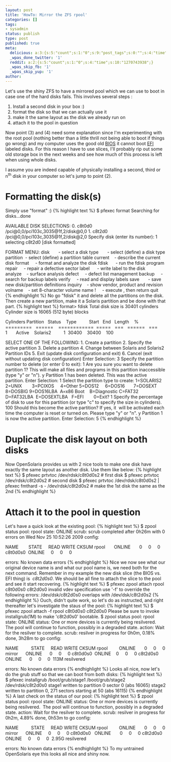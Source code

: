 ```yaml
---
layout: post
title: 'HowTo: Mirror the ZFS rpool'
categories: []
tags:
- sysadmin
status: publish
type: post
published: true
meta:
  delicious: a:3:{s:5:"count";s:1:"0";s:9:"post_tags";s:0:"";s:4:"time";s:10:"1270743928";}
  _wpas_done_twitter: '1'
  reddit: a:2:{s:5:"count";s:1:"0";s:4:"time";s:10:"1270743938";}
  _wpas_skip_fb: '1'
  _wpas_skip_yup: '1'
author: 
---
```

<p>Let's use the shiny ZFS to have a mirrored pool which we can use to boot in case one of the hard disks fails. This involves several steps :</p>
<ol>
<li>Install a second disk in your box :)</li>
<li>format the disk so that we can actually use it</li>
<li>make it the same layout as the disk we already run on</li>
<li>attach it to the pool in question</li>
</ol>
<p>Now point (3) and (4) need some explanation since I'm experimenting with the root pool (nothing better than a little thrill not being able to boot if things go wrong) and my computer uses the good old <a href="http://en.wikipedia.org/wiki/BIOS">BIOS</a> it cannot boot <a href="http://en.wikipedia.org/wiki/Extensible_Firmware_Interface">EFI</a> labeled disks. For this reason I have to use slices, I'll probably rip out some old storage box in the next weeks and see how much of this process is left when using whole disks.</p>
<p>I assume you are indeed capable of physically installing a second, third or n<sup>th</sup> disk in your computer so let's jump to point (2).</p>
<h1>Formatting the disk(s)</h1>
<p>Simply use "format" :)
{% highlight text %}
$ pfexec format
Searching for disks...done</p>
<p>AVAILABLE DISK SELECTIONS:
 0. c8t0d0 <DEFAULT cyl 30398 alt 2 hd 255 sec 63>
 /pci@0,0/pci103c,3035@1f,2/disk@0,0
 1. c8t2d0 <ATA-ST3250310AS-C cyl 30398 alt 2 hd 255 sec 63>
 /pci@0,0/pci103c,3035@1f,2/disk@2,0
Specify disk (enter its number): 1
selecting c8t2d0
[disk formatted]</p>
<p>FORMAT MENU:
 disk       - select a disk
 type       - select (define) a disk type
 partition  - select (define) a partition table
 current    - describe the current disk
 format     - format and analyze the disk
 fdisk      - run the fdisk program
 repair     - repair a defective sector
 label      - write label to the disk
 analyze    - surface analysis
 defect     - defect list management
 backup     - search for backup labels
 verify     - read and display labels
 save       - save new disk/partition definitions
 inquiry    - show vendor, product and revision
 volname    - set 8-character volume name
 !<cmd>     - execute <cmd>, then return
 quit
{% endhighlight %}
No go "fdisk" it and delete all the partitions on the disk. Then create a new partition, make it a Solaris partition and be done with that part.
{% highlight text %}
format> fdisk
Total disk size is 30401 cylinders
 Cylinder size is 16065 (512 byte) blocks</p>
<p> Cylinders
 Partition   Status    Type          Start   End   Length    %
 =========   ======    ============  =====   ===   ======   ===
 1       Active    Solaris2          1  30400    30400    100</p>
<p>SELECT ONE OF THE FOLLOWING:
 1. Create a partition
 2. Specify the active partition
 3. Delete a partition
 4. Change between Solaris and Solaris2 Partition IDs
 5. Exit (update disk configuration and exit)
 6. Cancel (exit without updating disk configuration)
Enter Selection: 3
Specify the partition number to delete (or enter 0 to exit): 1
Are you sure you want to delete partition 1? This will make all files and
programs in this partition inaccessible (type &quot;y&quot; or &quot;n&quot;).
y
Partition 1 has been deleted. This was the active partition.
Enter Selection: 1
Select the partition type to create:
 1=SOLARIS2  2=UNIX        3=PCIXOS     4=Other
 5=DOS12     6=DOS16       7=DOSEXT     8=DOSBIG
 9=DOS16LBA  A=x86 Boot    B=Diagnostic C=FAT32
 D=FAT32LBA  E=DOSEXTLBA   F=EFI        0=Exit? 1
Specify the percentage of disk to use for this partition
(or type &quot;c&quot; to specify the size in cylinders). 100
Should this become the active partition? If yes, it  will be activated
each time the computer is reset or turned on.
Please type &quot;y&quot; or &quot;n&quot;. y
Partition 1 is now the active partition.
Enter Selection: 5
{% endhighlight %}</p>
<h1>Duplicate the disk layout on both disks</h1>
<p>Now OpenSolaris provides us with 2 nice tools to make one disk have exactly the same layout as another disk. Use them like below:
{% highlight text %}
$ pfexec prtvtoc /dev/rdsk/c8t0d0s2 # first disk
$ pfexec prtvtoc /dev/rdsk/c8t2d0s2 # second disk
$ pfexec prtvtoc /dev/rdsk/c8t0d0s2 | pfexec fmthard -s - /dev/rdsk/c8t2d0s2 # make the 1st disk the same as the 2nd
{% endhighlight %}</p>
<h1>Attach it to the pool in question</h1>
<p>Let's have a quick look at the existing pool:
{% highlight text %}
$ zpool status
 pool: rpool
 state: ONLINE
 scrub: scrub completed after 0h26m with 0 errors on Wed Nov 25 10:52:26 2009
config:</p>
<p> NAME        STATE     READ WRITE CKSUM
 rpool       ONLINE       0     0     0
 c8t0d0s0    ONLINE       0     0     0</p>
<p>errors: No known data errors
{% endhighlight %}
Nice we now see what our original device name is and what our pool name is, we need both for the next command. Remember in my example the new disk slice (the BIOS vs. EFI thing) is  <em>c8t2d0s0</em>. We should be all fine to attach the slice to the pool and see it start recovering.<em></em>
{% highlight text %}
$ pfexec zpool attach rpool c8t0d0s0 c8t2d0s0
invalid vdev specification
use '-f' to override the following errors:
/dev/dsk/c8t2d0s0 overlaps with /dev/dsk/c8t2d0s2
{% endhighlight %}
Ouch, didn't quite work, so let's do as instructed, and right thereafter let's investigate the staus of the pool:
{% highlight text %}
$ pfexec zpool attach -f rpool c8t0d0s0 c8t2d0s0
Please be sure to invoke installgrub(1M) to make 'c8t2d0s0' bootable.
$ zpool status
 pool: rpool
 state: ONLINE
status: One or more devices is currently being resilvered.  The pool will
 continue to function, possibly in a degraded state.
action: Wait for the resilver to complete.
 scrub: resilver in progress for 0h0m, 0.18% done, 3h28m to go
config:</p>
<p> NAME          STATE     READ WRITE CKSUM
 rpool         ONLINE       0     0     0
 mirror        ONLINE       0     0     0
 c8t0d0s0      ONLINE       0     0     0
 c8t2d0s0      ONLINE       0     0     0  113M resilvered</p>
<p>errors: No known data errors
{% endhighlight %}
Looks all nice, now let's do the grub stuff so that we can boot from both disks:
{% highlight text %}
$ pfexec installgrub /boot/grub/stage1 /boot/grub/stage2 /dev/rdsk/c8t2d0s0
stage1 written to partition 0 sector 0 (abs 16065)
stage2 written to partition 0, 271 sectors starting at 50 (abs 16115)
{% endhighlight %}
A last check on the status of our pool:
{% highlight text %}
$ zpool status
 pool: rpool
 state: ONLINE
status: One or more devices is currently being resilvered.  The pool will
 continue to function, possibly in a degraded state.
action: Wait for the resilver to complete.
 scrub: resilver in progress for 0h2m, 4.89% done, 0h53m to go
config:</p>
<p> NAME          STATE     READ WRITE CKSUM
 rpool         ONLINE       0     0     0
 mirror        ONLINE       0     0     0
 c8t0d0s0      ONLINE       0     0     0
 c8t2d0s0      ONLINE       0     0     0  2.95G resilvered</p>
<p>errors: No known data errors
{% endhighlight %}
To my untrained OpenSolaris eye this looks all nice and shiny now.</p>
